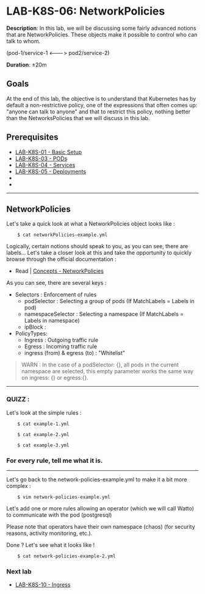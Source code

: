 # LAB-K8S-06: NetworkPolicies

**Description**: In this lab, we will be discussing some fairly advanced notions that are NetworkPolicies. These objects make it possible to control who can talk to whom. 

(pod-1/service-1 <---> pod2/service-2)

**Duration**: ±20m

## Goals
At the end of this lab, the objective is to understand that Kubernetes has by default a non-restrictive policy, one of the expressions that often comes up: "anyone can talk to anyone" and that to restrict this policy, nothing better than the NetworksPolicies that we will discuss in this lab.

## Prerequisites
 - [LAB-K8S-01 - Basic Setup](../LAB-K8S-01/README.MD)
 - [LAB-K8S-03 - PODs](../LAB-K8S-03/README.MD)
 - [LAB-K8S-04 - Services](../LAB-K8S-04/README.MD)
 - [LAB-K8S-05 - Deployments](../LAB-K8S-05/README.MD)
 - 
 -
 
---
## NetworkPolicies 
Let's take a quick look at what a NetworkPolicies object looks like :

``` shell
    $ cat networkPolicies-example.yml
```
Logically, certain notions should speak to you, as you can see, there are labels... Let's take a closer look at this and take the opportunity to quickly browse through the official documentation : 

- Read | [Concepts - NetworkPolicies](https://kubernetes.io/docs/concepts/services-networking/network-policies/#networkpolicy-resource)

As you can see, there are several keys :

- Selectors : Enforcement of rules
   - podSelector : Selecting a group of pods (If MatchLabels = Labels in pod) 
   - namespaceSelector : Selecting a namespace (If MatchLabels = Labels in namespace)
   - ipBlock : 
- PolicyTypes: 
   - Ingress : Outgoing traffic rule
   - Egress : Incoming traffic rule
   - ingress (from) & egress (to) : "Whitelist"

> WARN : In the case of a podSelector: {}, all pods in the current namespace are selected, this empty parameter works the same way on ingress: {} or egress:{}.

--- 

### QUIZZ :

Let's look at the simple rules :

``` shell
    $ cat example-1.yml
```

``` shell
    $ cat example-2.yml
```

``` shell
    $ cat example-3.yml
```

### For every rule, tell me what it is. 
---

Let's go back to the network-policies-example.yml to make it a bit more complex :

``` shell
    $ vim network-policies-example.yml
```

Let's add one or more rules allowing an operator (which we will call Watto) to communicate with the pod (postgresql)

Please note that operators have their own namespace (chaos) (for security reasons, activity monitoring, etc.). 

Done ? Let's see what it looks like ! 

``` shell
    $ cat network-policies-example-2.yml
```

### Next lab
 - [LAB-K8S-10 - Ingress](../LAB-K8S-10/README.MD)
